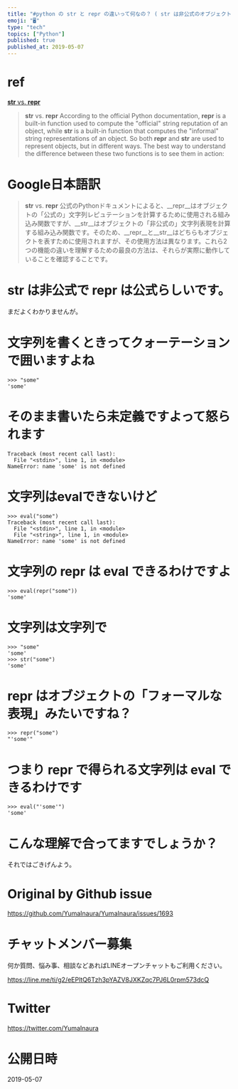 ```yaml
---
title: "#python の str と repr の違いって何なの？ ( str は非公式のオブジェクト表現 / repr は公式の表現 )"
emoji: "🖥"
type: "tech"
topics: ["Python"]
published: true
published_at: 2019-05-07
---
```


# ref

[__str__ vs. __repr__](https://www.pythonforbeginners.com/basics/__str__-vs-__repr)

>__str__ vs. __repr__
>According to the official Python documentation, __repr__ is a built-in function used to compute the "official" string reputation of an object, while __str__ is a built-in function that computes the "informal" string representations of an object. So both __repr__ and __str__ are used to represent objects, but in different ways. The best way to understand the difference between these two functions is to see them in action:


# Google日本語訳

>__str__ vs. __repr__
>公式のPythonドキュメントによると、__repr__はオブジェクトの「公式の」文字列レピュテーションを計算するために使用される組み込み関数ですが、__str__はオブジェクトの「非公式の」文字列表現を計算する組み込み関数です。そのため、__repr__と__str__はどちらもオブジェクトを表すために使用されますが、その使用方法は異なります。これら2つの機能の違いを理解するための最良の方法は、それらが実際に動作していることを確認することです。

# str は非公式で repr は公式らしいです。

まだよくわかりませんが。

# 文字列を書くときってクォーテーションで囲いますよね


```
>>> "some"
'some'
```

# そのまま書いたら未定義ですよって怒られます

```
Traceback (most recent call last):
  File "<stdin>", line 1, in <module>
NameError: name 'some' is not defined
```

# 文字列はevalできないけど

```
>>> eval("some")
Traceback (most recent call last):
  File "<stdin>", line 1, in <module>
  File "<string>", line 1, in <module>
NameError: name 'some' is not defined
```

# 文字列の repr は eval できるわけですよ

```
>>> eval(repr("some"))
'some'
```

# 文字列は文字列で

```
>>> "some"
'some'
>>> str("some")
'some'
```

# repr はオブジェクトの「フォーマルな表現」みたいですね？

```
>>> repr("some")
"'some'"
```

# つまり repr で得られる文字列は eval できるわけです

```
>>> eval("'some'")
'some'

```

# こんな理解で合ってますでしょうか？

それではごきげんよう。

# Original by Github issue

https://github.com/YumaInaura/YumaInaura/issues/1693








<!-- Update From Qiita API -->

# チャットメンバー募集


何か質問、悩み事、相談などあればLINEオープンチャットもご利用ください。

https://line.me/ti/g2/eEPltQ6Tzh3pYAZV8JXKZqc7PJ6L0rpm573dcQ





# Twitter


https://twitter.com/YumaInaura


<!-- Update From Qiita API -->



# 公開日時

2019-05-07
